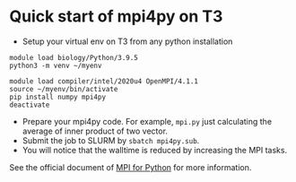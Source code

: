 # Quick start of mpi4py on T3

- Setup your virtual env on T3 from any python installation
```
module load biology/Python/3.9.5
python3 -m venv ~/myenv

module load compiler/intel/2020u4 OpenMPI/4.1.1
source ~/myenv/bin/activate
pip install numpy mpi4py
deactivate
```
- Prepare your mpi4py code. For example, `mpi.py` just calculating the average of inner product of two vector.
- Submit the job to SLURM by `sbatch mpi4py.sub`.
- You will notice that the walltime is reduced by increasing the MPI tasks.

See the official document of [MPI for Python](https://mpi4py.readthedocs.io/en/stable/) for more information.
